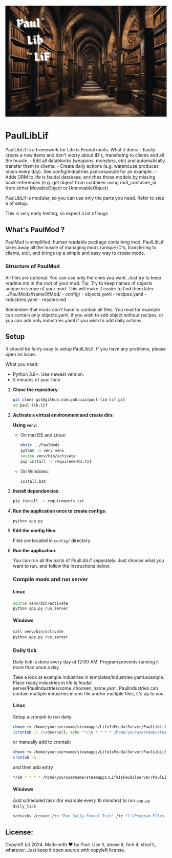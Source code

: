 ![Logo](readme_logo.png?raw=true)
# PaulLibLif
PaulLibLif is a framework for Life is Feudal mods. What it does:
    - Easily create a new items and don't worry about ID's, transfering to clients and all the hussle.
    - Edit all datablocks (weapons, monsters, etc) and automatically transfer them to clients.
    - Create daily actions (e.g. warehouse produces onion every day). See config/industries.yaml.example for an example.
    - Adds ORM to life is feudal database, enriches those models by missing back-references (e.g. get object from container using root_container_id from either MovableObject or UnmovableObject)

PaulLibLif is modular, so you can use only the parts you need. Refer to step 6 of setup.

This is very early testing, so expect a lot of bugs

## What's PaulMod ?
PaulMod is simplified, human readable package containing mod. PaulLibLif takes away all the hussle of managing mods (unique ID's, transfering to clients, etc), and brings up a simple and easy way to create mods.

### Structure of PaulMod
All files are optional. You can use only the ones you want. Just try to keep readme.md in the root of your mod.
Tip: Try to keep names of objects unique in scope of your mod. This will make it easier to find them later.
../PaulMods/NameOfMod/
    - config/
    - objects.yaml
    - recipes.yaml
    - industries.yaml
    - readme.md

Remember that mods don't have to contain all files. You mod for example can contain only objects.yaml, if you wish to add object without recipes, or you can add only industries.yaml if you wish to add daily actions.

## Setup
It should be fairly easy to setup PaulLibLif. If you have any problems, please open an issue.

What you need:
- Python 3.8+. Use newest version.
- 5 minutes of your time

1. **Clone the repository**:

    ```bash
    git clone git@github.com:pabluuz/paul-lib-lif.git
    cd paul-lib-lif
    ```

2. **Activate a virtual environment and create dirs**:

    **Using `venv`**:

    - On macOS and Linux:

        ```bash
        mkdir ../PaulMods
        python -m venv venv
        source venv/bin/activate
        pip install -r requirements.txt
        ```

    - On Windows:

        ```batch
        install.bat
        ```

3. **Install dependencies**:

    ```bash
    pip install -r requirements.txt
    ```

4. **Run the application once to create configs**:

    ```bash
    python app.py
    ```

5. **Edit the config files**:

    Files are located in `config/` directory.

6. **Run the application**:

    You can run all the parts of PaulLibLif separately. Just choose what you want to run, and follow the instructions below.

    ### Compile mods and run server

    #### Linux
    ```bash
    source venv/bin/activate
    python app.py run_server
    ```

    #### Windows
    ```bash
    call venv/bin/activate
    python app.py run_server
    ```

    ### Daily tick
    Daily tick is done every day at 12:00 AM. Program prevents running it more than once a day.

    Take a look at example industries in templates/industries.yaml.example.
    Place ready industries in life is feudal server/PaulIndustries/some_choosen_name.yaml.
    PaulIndustries can contain multiple industries in one file and/or multiple files, it's up to you.

    #### Linux
    Setup a cronjob to run daily.
    ```bash
    chmod +x /home/yourusername/steamapps/LifeIsFeudalServer/PaulLibLif/run_daily_tick.sh
    (crontab -l 2>/dev/null; echo "*/10 * * * * /home/yourusername/steamapps/LifeIsFeudalServer/PaulLibLif/run_daily_tick.sh") | crontab -
    ```

    or manually add to crontab:
    ```bash
    chmod +x /home/yourusername/steamapps/LifeIsFeudalServer/PaulLibLif/run_daily_tick.sh
    crontab -e
    ```
    and then add entry
    ```bash
    */10 * * * * /home/yourusername/steamapps/LifeIsFeudalServer/PaulLibLif/run_daily_tick.sh
    ```

    #### Windows
    Add scheduled task (for example every 10 minutes) to run `app.py daily_tick`
    ```bash
    schtasks /create /tn "Run Daily Feudal Tick" /tr "C:\Program Files (x86)\Steam\steamapps\common\Life is Feudal Your Own Dedicated Server\PaulLibLif\windows_daily_tick.bat" /sc minute /mo 10 /ru SYSTEM
    ```

## License:
Copyleft (ↄ) 2024. Made with ❤️ by Paul. Use it, abuse it, fork it, steal it, whatever. Just keep it open source with copyleft license.